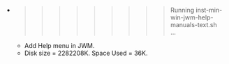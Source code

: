 * >>>>>>>>> Running inst-min-win-jwm-help-manuals-text.sh ...
  * Add Help menu in JWM.
  * Disk size = 2282208K. Space Used = 36K.
